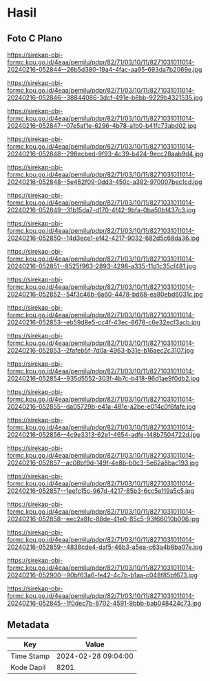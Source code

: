 # Hasil

## Foto C Plano

https://sirekap-obj-formc.kpu.go.id/4eaa/pemilu/pdpr/82/71/03/10/11/8271031011014-20240216-052844--26b5d380-19a4-4fac-aa95-693da7b2069e.jpg

https://sirekap-obj-formc.kpu.go.id/4eaa/pemilu/pdpr/82/71/03/10/11/8271031011014-20240216-052846--38844086-3dcf-491e-b8bb-9229b4321535.jpg

https://sirekap-obj-formc.kpu.go.id/4eaa/pemilu/pdpr/82/71/03/10/11/8271031011014-20240216-052847--07e5af1e-6296-4b78-a1b0-b41fc73abd02.jpg

https://sirekap-obj-formc.kpu.go.id/4eaa/pemilu/pdpr/82/71/03/10/11/8271031011014-20240216-052848--298ecbed-9f93-4c39-b424-9ecc28aab9d4.jpg

https://sirekap-obj-formc.kpu.go.id/4eaa/pemilu/pdpr/82/71/03/10/11/8271031011014-20240216-052848--5e462f09-0dd3-450c-a392-970007bec1cd.jpg

https://sirekap-obj-formc.kpu.go.id/4eaa/pemilu/pdpr/82/71/03/10/11/8271031011014-20240216-052849--31b15da7-d170-4f42-9bfa-0ba50bf437c3.jpg

https://sirekap-obj-formc.kpu.go.id/4eaa/pemilu/pdpr/82/71/03/10/11/8271031011014-20240216-052850--14d3ece1-ef42-4217-9032-682d5c68da36.jpg

https://sirekap-obj-formc.kpu.go.id/4eaa/pemilu/pdpr/82/71/03/10/11/8271031011014-20240216-052851--8525f963-2893-4298-a335-11d1c35cf481.jpg

https://sirekap-obj-formc.kpu.go.id/4eaa/pemilu/pdpr/82/71/03/10/11/8271031011014-20240216-052852--54f3c46b-6a60-4478-bd68-ea80ebd6031c.jpg

https://sirekap-obj-formc.kpu.go.id/4eaa/pemilu/pdpr/82/71/03/10/11/8271031011014-20240216-052853--eb59d8e5-cc4f-43ec-8678-c6e32ecf3acb.jpg

https://sirekap-obj-formc.kpu.go.id/4eaa/pemilu/pdpr/82/71/03/10/11/8271031011014-20240216-052853--2fafeb5f-7d0a-4963-b31e-b16aec2c3107.jpg

https://sirekap-obj-formc.kpu.go.id/4eaa/pemilu/pdpr/82/71/03/10/11/8271031011014-20240216-052854--935d5552-303f-4b7c-b418-96d1ae9f0db2.jpg

https://sirekap-obj-formc.kpu.go.id/4eaa/pemilu/pdpr/82/71/03/10/11/8271031011014-20240216-052855--da05729b-e41a-481e-a2be-e014c0f6fafe.jpg

https://sirekap-obj-formc.kpu.go.id/4eaa/pemilu/pdpr/82/71/03/10/11/8271031011014-20240216-052856--4c9e3313-62e1-4654-adfe-148b7504722d.jpg

https://sirekap-obj-formc.kpu.go.id/4eaa/pemilu/pdpr/82/71/03/10/11/8271031011014-20240216-052857--ac08bf9d-149f-4e8b-b0c3-5e62a8bac193.jpg

https://sirekap-obj-formc.kpu.go.id/4eaa/pemilu/pdpr/82/71/03/10/11/8271031011014-20240216-052857--1eefc15c-967d-4217-85b3-6cc5e119a5c5.jpg

https://sirekap-obj-formc.kpu.go.id/4eaa/pemilu/pdpr/82/71/03/10/11/8271031011014-20240216-052858--eec2a8fc-88de-41e0-85c5-93f66010b006.jpg

https://sirekap-obj-formc.kpu.go.id/4eaa/pemilu/pdpr/82/71/03/10/11/8271031011014-20240216-052859--4838cde4-daf5-46b3-a5ea-c63a4b8ba07e.jpg

https://sirekap-obj-formc.kpu.go.id/4eaa/pemilu/pdpr/82/71/03/10/11/8271031011014-20240216-052900--90bf63a6-fe42-4c7b-b1aa-c048f85bf673.jpg

https://sirekap-obj-formc.kpu.go.id/4eaa/pemilu/pdpr/82/71/03/10/11/8271031011014-20240216-052845--1f0dec7b-8702-4591-9bbb-bab048424c73.jpg


## Metadata

| Key        | Value               |
| ---------- | ------------------- |
| Time Stamp | 2024-02-28 09:04:00 |
| Kode Dapil | 8201                |



